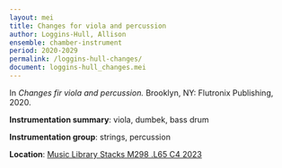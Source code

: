 ```yaml
---
layout: mei
title: Changes for viola and percussion
author: Loggins-Hull, Allison
ensemble: chamber-instrument
period: 2020-2029
permalink: /loggins-hull-changes/
document: loggins-hull_changes.mei
---
```


In *Changes fir viola and percussion.* Brooklyn, NY: Flutronix Publishing, 2020.

**Instrumentation summary**: viola, dumbek, bass drum

**Instrumentation group**: strings, percussion

**Location**: <a href="https://tufts.primo.exlibrisgroup.com/permalink/01TUN_INST/1kc9gia/alma991019011680103851" target="_blank">Music Library Stacks M298 .L65 C4 2023</a>